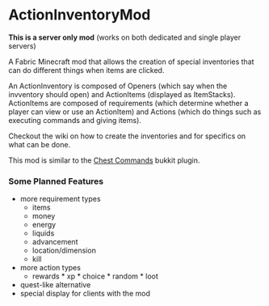 # ActionInventoryMod
**This is a server only mod** (works on both dedicated and single player servers)


A Fabric Minecraft mod that allows the creation of special inventories that can do different things when items are clicked.

An ActionInventory is composed of Openers (which say when the invventory should open) and ActionItems (displayed as ItemStacks). ActionItems are composed of requirements (which determine whether a player can view or use an ActionItem) and Actions (which do things such as executing commands and giving items).

Checkout the wiki on how to create the inventories and for specifics on what can be done.


This mod is similar to the [Chest Commands](https://dev.bukkit.org/projects/chest-commands) bukkit plugin.

### Some Planned Features
* more requirement types
    * items
    * money
    * energy
    * liquids
    * advancement
    * location/dimension
    * kill
* more action types
     * rewards
      * xp
      * choice
      * random
      * loot
* quest-like alternative
* special display for clients with the mod


